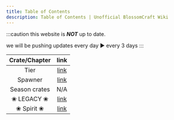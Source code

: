 ```yaml
---
title: Table of Contents
description: Table of Contents | Unofficial BlossomCraft Wiki
---
```


:::caution
this website is ***NOT*** up to date.

we will be pushing updates every day ► every 3 days
:::

|     Crate/Chapter      |   link    |
|:----------------------:|:---------:|
|      Tier       |   [link](/tier/home/)    |
|      Spawner       |   [link](/spawner/home/)    |
|       Season crates            | N/A |
|      ❀ LEGACY ❀       |   [link](/legacy/home/)    |
|      ❀ Spirit ❀       |   [link](/spirit/home/)    |